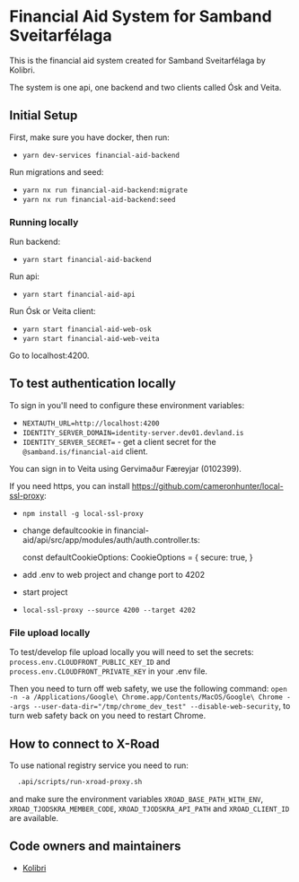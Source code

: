 # Financial Aid System for Samband Sveitarfélaga

This is the financial aid system created for Samband Sveitarfélaga by Kolibri.

The system is one api, one backend and two clients called Ósk and Veita.

## Initial Setup

First, make sure you have docker, then run:

- `yarn dev-services financial-aid-backend`

Run migrations and seed:

- `yarn nx run financial-aid-backend:migrate`
- `yarn nx run financial-aid-backend:seed`

### Running locally

Run backend:

- `yarn start financial-aid-backend`

Run api:

- `yarn start financial-aid-api`

Run Ósk or Veita client:

- `yarn start financial-aid-web-osk`
- `yarn start financial-aid-web-veita`

Go to localhost:4200.

## To test authentication locally

To sign in you'll need to configure these environment variables:

- `NEXTAUTH_URL=http://localhost:4200`
- `IDENTITY_SERVER_DOMAIN=identity-server.dev01.devland.is`
- `IDENTITY_SERVER_SECRET=` - get a client secret for the `@samband.is/financial-aid` client.

You can sign in to Veita using Gervimaður Færeyjar (0102399).

If you need https, you can install <https://github.com/cameronhunter/local-ssl-proxy>:

- `npm install -g local-ssl-proxy`

- change defaultcookie in financial-aid/api/src/app/modules/auth/auth.controller.ts:

  const defaultCookieOptions: CookieOptions = {
  secure: true,
  }

- add .env to web project and change port to 4202
- start project
- `local-ssl-proxy --source 4200 --target 4202`

### File upload locally

To test/develop file upload locally you will need to set the secrets: `process.env.CLOUDFRONT_PUBLIC_KEY_ID` and `process.env.CLOUDFRONT_PRIVATE_KEY` in your .env file.

Then you need to turn off web safety, we use the following command: `open -n -a /Applications/Google\ Chrome.app/Contents/MacOS/Google\ Chrome --args --user-data-dir="/tmp/chrome_dev_test" --disable-web-security`, to turn web safety back on you need to restart Chrome.

## How to connect to X-Road

To use national registry service you need to run:

```bash
  .api/scripts/run-xroad-proxy.sh
```

and make sure the environment variables `XROAD_BASE_PATH_WITH_ENV`, `XROAD_TJODSKRA_MEMBER_CODE`, `XROAD_TJODSKRA_API_PATH` and `XROAD_CLIENT_ID` are available.

## Code owners and maintainers

- [Kolibri](https://github.com/orgs/island-is/teams/kolibri-robin-hood)
